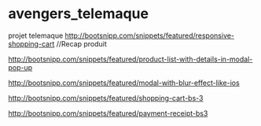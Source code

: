 # avengers_telemaque
projet telemaque
http://bootsnipp.com/snippets/featured/responsive-shopping-cart //Recap produit

http://bootsnipp.com/snippets/featured/product-list-with-details-in-modal-pop-up

http://bootsnipp.com/snippets/featured/modal-with-blur-effect-like-ios

http://bootsnipp.com/snippets/featured/shopping-cart-bs-3

http://bootsnipp.com/snippets/featured/payment-receipt-bs3